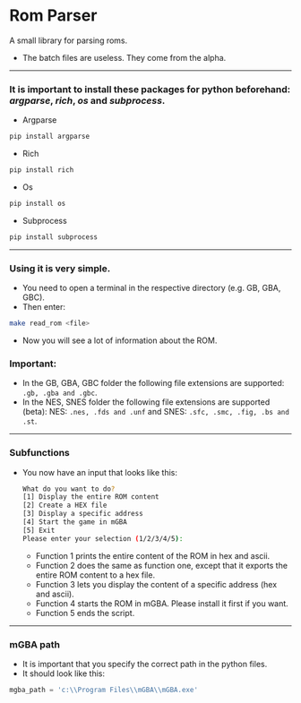 # Rom Parser

A small library for parsing roms.

- The batch files are useless. They come from the alpha.

---

### It is important to install these packages for python beforehand: *argparse*, *rich*, *os* and *subprocess*.

- Argparse
```bash
pip install argparse
```

- Rich
```bash
pip install rich
```

- Os
```bash
pip install os
```

- Subprocess
```bash
pip install subprocess
```

---

### Using it is very simple.

- You need to open a terminal in the respective directory (e.g. GB, GBA, GBC).
- Then enter:
```bash
make read_rom <file>
```
- Now you will see a lot of information about the ROM.

### Important:

- In the GB, GBA, GBC folder the following file extensions are supported: `.gb, .gba and .gbc`.
- In the NES, SNES folder the following file extensions are supported (beta): NES: `.nes, .fds and .unf` and SNES: `.sfc, .smc, .fig, .bs and .st`.

---

### Subfunctions

- You now have an input that looks like this:

  ```bash
  What do you want to do?
  [1] Display the entire ROM content
  [2] Create a HEX file
  [3] Display a specific address
  [4] Start the game in mGBA
  [5] Exit
  Please enter your selection (1/2/3/4/5):
  ```
  - Function 1 prints the entire content of the ROM in hex and ascii.
  - Function 2 does the same as function one, except that it exports the entire ROM content to a hex file.
  - Function 3 lets you display the content of a specific address (hex and ascii).
  - Function 4 starts the ROM in mGBA. Please install it first if you want.
  - Function 5 ends the script.

---

### mGBA path

- It is important that you specify the correct path in the python files.
- It should look like this:
```Python
mgba_path = 'c:\\Program Files\\mGBA\\mGBA.exe'
```
